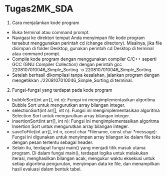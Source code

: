 # Tugas2MK_SDA

1. Cara menjalankan kode program
- Buka terminal atau command prompt.
- Navigasi ke direktori tempat Anda menyimpan file kode program tersebut menggunakan perintah cd (change directory). Misalnya, jika file 
  disimpan di folder Desktop, gunakan perintah cd Desktop di terminal atau command prompt.
- Compile kode program dengan menggunakan compiler C/C++ seperti GCC (GNU Compiler Collection) dengan perintah gcc 
  2208107010046_Simple_Sorting -o 2208107010046_Simple_Sorting.
- Setelah berhasil dikompilasi tanpa kesalahan, jalankan program dengan mengetikkan ./2208107010046_Simple_Sorting di terminal.

2. Fungsi-fungsi yang terdapat pada kode program
- bubbleSort(int arr[], int n): Fungsi ini mengimplementasikan algoritma Bubble Sort untuk mengurutkan array bilangan integer.
- selectionSort(int arr[], int n): Fungsi ini mengimplementasikan algoritma Selection Sort untuk mengurutkan array bilangan integer.
- insertionSort(int arr[], int n): Fungsi ini mengimplementasikan algoritma Insertion Sort untuk mengurutkan array bilangan integer.
- saveToFile(int arr[], int n, const char *filename, const char *message): Fungsi ini digunakan untuk menyimpan array bilangan ke dalam file 
  teks dengan pesan tertentu sebagai header.
- Selain itu, terdapat fungsi main() yang menjadi titik masuk utama program. Di dalam fungsi main(), terdapat logika untuk melakukan 
  iterasi, menghasilkan bilangan acak, mengukur waktu eksekusi untuk setiap algoritma pengurutan, menyimpan data ke file, dan menampilkan 
  hasil evaluasi dalam bentuk tabel.
